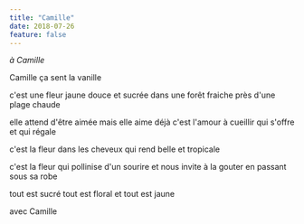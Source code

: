 ```yaml
---
title: "Camille"
date: 2018-07-26
feature: false
---
```


*à Camille*

Camille
ça sent la vanille

c'est une fleur jaune douce et sucrée
dans une forêt fraiche près d'une plage chaude

elle attend d'être aimée mais elle aime déjà
c'est l'amour à cueillir qui s'offre et qui régale

c'est la fleur dans les cheveux
qui rend belle et tropicale

c'est la fleur qui pollinise d'un sourire
et nous invite à la gouter en passant sous sa robe

tout est sucré tout est floral et tout est jaune

avec Camille
